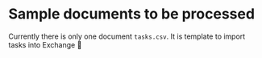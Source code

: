 # Sample documents to be processed

Currently there is only one document `tasks.csv`. It is template to import tasks into Exchange :poop:


